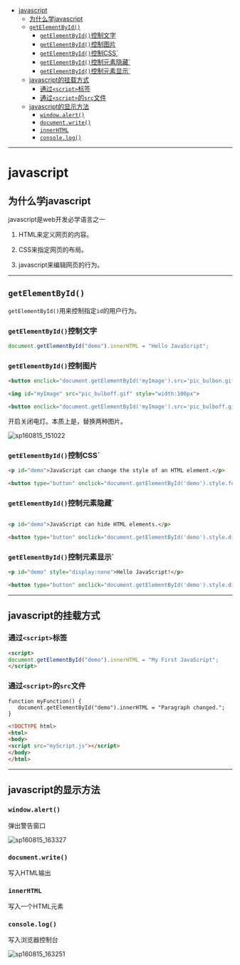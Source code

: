 <!-- toc -->

- [javascript](#javascript)
	- [为什么学javascript](#为什么学javascript)
	- [`getElementById()`](#getelementbyid)
		- [`getElementById()`控制文字](#getelementbyid控制文字)
		- [`getElementById()`控制图片](#getelementbyid控制图片)
		- [`getElementById()`控制CSS`](#getelementbyid控制css)
		- [`getElementById()`控制元素隐藏`](#getelementbyid控制元素隐藏)
		- [`getElementById()`控制元素显示`](#getelementbyid控制元素显示)
	- [javascript的挂载方式](#javascript的挂载方式)
		- [通过`<script>`标签](#通过script标签)
		- [通过`<script>`的`src`文件](#通过script的src文件)
	- [javascript的显示方法](#javascript的显示方法)
		- [`window.alert()`](#windowalert)
		- [`document.write()`](#documentwrite)
		- [`innerHTML`](#innerhtml)
		- [`console.log()`](#consolelog)

<!-- tocstop -->

 --------------------------------------------------------------------------------

# javascript

## 为什么学javascript

javascript是web开发必学语言之一

1. HTML来定义网页的内容。

2. CSS来指定网页的布局。

3. javascript来编辑网页的行为。

--------------------------------------------------------------------------------

## `getElementById()`

`getElementById()`用来控制指定`id`的用户行为。

### `getElementById()`控制文字

```javascript
document.getElementById("demo").innerHTML = "Hello JavaScript";
```

### `getElementById()`控制图片

```html
<button onclick="document.getElementById('myImage').src='pic_bulbon.gif'">Turn on the light</button>

<img id="myImage" src="pic_bulboff.gif" style="width:100px">

<button onclick="document.getElementById('myImage').src='pic_bulboff.gif'">Turn off the light</button>
```

开启关闭电灯。本质上是，替换两种图片。

![sp160815_151022](http://ooo.0o0.ooo/2016/08/15/57b16b229c699.png)

<!-- ![sp160815_151022](/assets/sp160815_151022.png) -->

 ### `getElementById()`控制CSS`

```html
<p id="demo">JavaScript can change the style of an HTML element.</p>

<button type="button" onclick="document.getElementById('demo').style.fontSize='35px'">Click Me!</button>
```

### `getElementById()`控制元素隐藏`

```html

<p id="demo">JavaScript can hide HTML elements.</p>

<button type="button" onclick="document.getElementById('demo').style.display='none'">Click Me!</button>
```

### `getElementById()`控制元素显示`

```html
<p id="demo" style="display:none">Hello JavaScript!</p>

<button type="button" onclick="document.getElementById('demo').style.display='block'">Click Me!</button>
```

--------------------------------------------------------------------------------

## javascript的挂载方式

### 通过`<script>`标签

```HTML
<script>
document.getElementById("demo").innerHTML = "My First JavaScript";
</script>
```

### 通过`<script>`的`src`文件

```JS
function myFunction() {
   document.getElementById("demo").innerHTML = "Paragraph changed.";
}
```
```HTML
<!DOCTYPE html>
<html>
<body>
<script src="myScript.js"></script>
</body>
</html>
```


---

## javascript的显示方法

### `window.alert()`

弹出警告窗口

![sp160815_163327](http://ooo.0o0.ooo/2016/08/15/57b17e9808402.png)

<!-- ![sp160815_163327](/assets/sp160815_163327.png) -->

### `document.write()`

写入HTML输出

### `innerHTML`

写入一个HTML元素

### `console.log()`

写入浏览器控制台

![sp160815_163251](http://ooo.0o0.ooo/2016/08/15/57b17e77544e0.png)

<!-- ![sp160815_163251](/assets/sp160815_163251.png) -->

